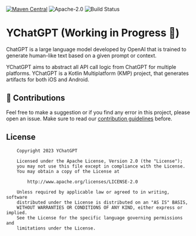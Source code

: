 [![Maven Central](https://maven-badges.herokuapp.com/maven-central/co.yml/ychatgpt/badge.svg)](https://maven-badges.herokuapp.com/maven-central/co.yml/ychatgpt/)
![Apache-2.0](https://img.shields.io/badge/license-Apache-blue)
![Build Status](https://github.com/yml-org/ychatgpt/actions/workflows/test.yml/badge.svg?branch=main)

# YChatGPT (Working in Progress 🚧)

ChatGPT is a large language model developed by OpenAI that is trained to generate human-like text based on a given prompt or context.

YChatGPT aims to abstract all API call logic from ChatGPT for multiple platforms. YChatGPT is a Kotlin Multiplatform (KMP) project, that generates artifacts for both iOS and Android.


## 🤝 Contributions

Feel free to make a suggestion or if you find any error in this project, please open an issue. Make sure to read our [contribution guidelines](https://github.com/yml-org/chatgpt-sdk/blob/main/CONTRIBUTING.md) before.

## License

```
    Copyright 2023 YChatGPT

    Licensed under the Apache License, Version 2.0 (the "License");
    you may not use this file except in compliance with the License.
    You may obtain a copy of the License at

        http://www.apache.org/licenses/LICENSE-2.0

    Unless required by applicable law or agreed to in writing, software
    distributed under the License is distributed on an "AS IS" BASIS,
    WITHOUT WARRANTIES OR CONDITIONS OF ANY KIND, either express or implied.
    See the License for the specific language governing permissions and
    limitations under the License.
```
